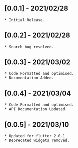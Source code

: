 ## [0.0.1] - 2021/02/28
    * Initial Release.
    
## [0.0.2] - 2021/02/28
    * Search bug resolved.

## [0.0.3] - 2021/03/02
    * Code Formatted and optimised.
    * Documentation Added.

## [0.0.4] - 2021/03/04
    * Code Formatted and optimised.
    * API Documentation Updated.

## [0.0.5] - 2021/03/10
    * Updated for flutter 2.0.1
    * Deprecated widgets removed.

